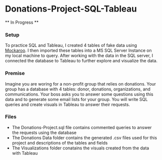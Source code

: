# Donations-Project-SQL-Tableau

** In Progress **

### Setup
To practice SQL and Tableau, I created 4 tables of fake data using [Mockaroo](https://www.mockaroo.com/). I then imported these tables into a MS SQL Server Instance on my local machine to query. After working with the data in the SQL server, I connected the database to Tableau to further explore and visualize the data.

### Premise
Imagine you are woring for a non-profit group that relies on donations. Your group has a database with 4 tables: donor, donations, organizations, and communications. Your boss asks you to answer some questions using this data and to generate some email lists for your group. You will write SQL queries and create visuals in Tableau to answer their requests.

### Files
* The Donations-Project.sql file contains commented queries to answer the requests using the database
* The Donations Data folder contains the generated .csv files used for this project and descriptions of the tables and fields
* The Visualizations folder conatains the visuals created from the data with Tableau
